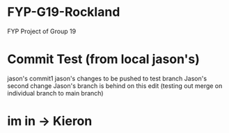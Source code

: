 # FYP-G19-Rockland
FYP Project of Group 19

# Commit Test (from local jason's)
jason's commit1
jason's changes to be pushed to test branch
Jason's second change
Jason's branch is behind on this edit (testing out merge on individual branch to main branch)

# im in -> Kieron
